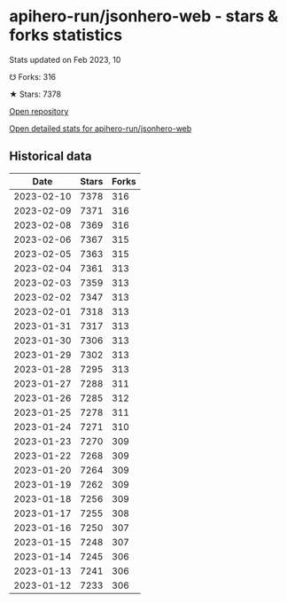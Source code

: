 # apihero-run/jsonhero-web - stars & forks statistics

Stats updated on Feb 2023, 10

☋ Forks: 316

★ Stars: 7378

[Open repository](https://github.com/apihero-run/jsonhero-web)

[Open detailed stats for apihero-run/jsonhero-web](https://reviewgithub.com/rep/apihero-run/jsonhero-web)

## Historical data
| Date | Stars | Forks |
|------|-------|-------|
| 2023-02-10 | 7378 | 316 | 
| 2023-02-09 | 7371 | 316 | 
| 2023-02-08 | 7369 | 316 | 
| 2023-02-06 | 7367 | 315 | 
| 2023-02-05 | 7363 | 315 | 
| 2023-02-04 | 7361 | 313 | 
| 2023-02-03 | 7359 | 313 | 
| 2023-02-02 | 7347 | 313 | 
| 2023-02-01 | 7318 | 313 | 
| 2023-01-31 | 7317 | 313 | 
| 2023-01-30 | 7306 | 313 | 
| 2023-01-29 | 7302 | 313 | 
| 2023-01-28 | 7295 | 313 | 
| 2023-01-27 | 7288 | 311 | 
| 2023-01-26 | 7285 | 312 | 
| 2023-01-25 | 7278 | 311 | 
| 2023-01-24 | 7271 | 310 | 
| 2023-01-23 | 7270 | 309 | 
| 2023-01-22 | 7268 | 309 | 
| 2023-01-20 | 7264 | 309 | 
| 2023-01-19 | 7262 | 309 | 
| 2023-01-18 | 7256 | 309 | 
| 2023-01-17 | 7255 | 308 | 
| 2023-01-16 | 7250 | 307 | 
| 2023-01-15 | 7248 | 307 | 
| 2023-01-14 | 7245 | 306 | 
| 2023-01-13 | 7241 | 306 | 
| 2023-01-12 | 7233 | 306 | 

